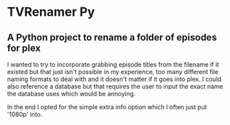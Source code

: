 # TVRenamer Py

## A Python project to rename a folder of episodes for plex

I wanted to try to incorporate grabbing episode titles from the filename if it existed but that just isn't possible in my experience, too many different file naming formats to deal with and it doesn't matter if it goes into plex. I could also reference a database but that requires the user to input the exact name the database uses which would be annoying.

In the end I opted for the simple extra info option which I often just put '1080p' into.
